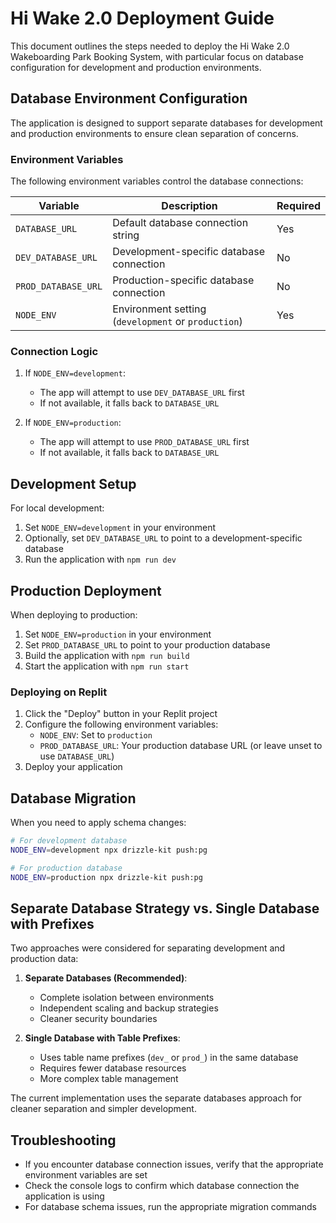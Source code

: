 # Hi Wake 2.0 Deployment Guide

This document outlines the steps needed to deploy the Hi Wake 2.0 Wakeboarding Park Booking System, with particular focus on database configuration for development and production environments.

## Database Environment Configuration

The application is designed to support separate databases for development and production environments to ensure clean separation of concerns.

### Environment Variables

The following environment variables control the database connections:

| Variable | Description | Required |
|----------|-------------|----------|
| `DATABASE_URL` | Default database connection string | Yes |
| `DEV_DATABASE_URL` | Development-specific database connection | No |
| `PROD_DATABASE_URL` | Production-specific database connection | No |
| `NODE_ENV` | Environment setting (`development` or `production`) | Yes |

### Connection Logic

1. If `NODE_ENV=development`:
   - The app will attempt to use `DEV_DATABASE_URL` first
   - If not available, it falls back to `DATABASE_URL`

2. If `NODE_ENV=production`:
   - The app will attempt to use `PROD_DATABASE_URL` first
   - If not available, it falls back to `DATABASE_URL`

## Development Setup

For local development:

1. Set `NODE_ENV=development` in your environment
2. Optionally, set `DEV_DATABASE_URL` to point to a development-specific database
3. Run the application with `npm run dev`

## Production Deployment

When deploying to production:

1. Set `NODE_ENV=production` in your environment
2. Set `PROD_DATABASE_URL` to point to your production database
3. Build the application with `npm run build`
4. Start the application with `npm run start`

### Deploying on Replit

1. Click the "Deploy" button in your Replit project
2. Configure the following environment variables:
   - `NODE_ENV`: Set to `production`
   - `PROD_DATABASE_URL`: Your production database URL (or leave unset to use `DATABASE_URL`)
3. Deploy your application

## Database Migration

When you need to apply schema changes:

```bash
# For development database
NODE_ENV=development npx drizzle-kit push:pg

# For production database
NODE_ENV=production npx drizzle-kit push:pg
```

## Separate Database Strategy vs. Single Database with Prefixes

Two approaches were considered for separating development and production data:

1. **Separate Databases (Recommended)**: 
   - Complete isolation between environments
   - Independent scaling and backup strategies
   - Cleaner security boundaries

2. **Single Database with Table Prefixes**:
   - Uses table name prefixes (`dev_` or `prod_`) in the same database
   - Requires fewer database resources
   - More complex table management

The current implementation uses the separate databases approach for cleaner separation and simpler development.

## Troubleshooting

- If you encounter database connection issues, verify that the appropriate environment variables are set
- Check the console logs to confirm which database connection the application is using
- For database schema issues, run the appropriate migration commands